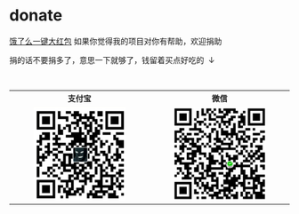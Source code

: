 # donate
[饿了么一键大红包](https://github.com/SzPluto/elemeHongbao)
如果你觉得我的项目对你有帮助，欢迎捐助

捐的话不要捐多了，意思一下就够了，钱留着买点好吃的  ↓
<table>
  <tr>
    <th width="50%">支付宝</th>
    <th width="50%">微信</th>
  </tr>
  <tr></tr>
  <tr align="center">
    <td><img width="70%" src="https://github.com/SzPluto/donate/blob/master/zfb.png"></td>
    <td><img width="70%" src="https://github.com/SzPluto/donate/blob/master/wx.png"></td>
  </tr>
</table>
